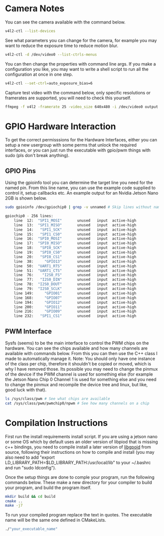 # Camera Notes
You can see the camera available with the command below.

```bash
v4l2-ctl --list-devices
```

See what parameters you can change for the camera, for example you may want to reduce the exposure time to reduce motion blur.

```bash
v4l2-ctl -d /dev/video0 --list-ctrls-menus
```

You can then change the properties with command line args. If you make a configuration you like, you may want to write a shell script to run all the configuration at once in one step.

```bash
v4l2-ctl --set-ctrl=auto_exposure_bias=6
```

Capture test video with the command below, only specific resolutions or framerates are supported, you will need to check this yourself.

```bash
ffmpeg -f v4l2 -framerate 25 -video_size 640x480 -i /dev/video0 output.mkv
```

# GPIO Hardware Interaction

To get the correct permisssions for the Hardware Interfaces, either you can setup a new usergroup with some perms that unlock the required interfaces, or you can just run the executable with gpio/pwm things with sudo (pls don't break anything).

## GPIO Pins

Using the gpioinfo tool you can determine the target line you need for the named pin. From this line name, you can use the example code supplied to control it, setup callbacks etc. An example output for an Nvidia Jetson Nano 2GB is shown below.

```bash
sudo gpioinfo /dev/gpiochip0 | grep -v unnamed # Skip lines without name

gpiochip0 - 256 lines:
    line  12:  "SPI1_MOSI"       unused   input  active-high 
    line  13:  "SPI1_MISO"       unused   input  active-high 
    line  14:   "SPI1_SCK"       unused   input  active-high 
    line  15:   "SPI1_CS0"       unused   input  active-high 
    line  16:  "SPI0_MOSI"       unused   input  active-high 
    line  17:  "SPI0_MISO"       unused   input  active-high 
    line  18:   "SPI0_SCK"       unused   input  active-high 
    line  19:   "SPI0_CS0"       unused   input  active-high 
    line  20:   "SPI0_CS1"       unused   input  active-high 
    line  38:     "GPIO13"       unused   input  active-high 
    line  50:  "UART1_RTS"       unused   input  active-high 
    line  51:  "UART1_CTS"       unused   input  active-high 
    line  76:    "I2S0_FS"       unused   input  active-high 
    line  77:   "I2S0_DIN"       unused   input  active-high 
    line  78:  "I2S0_DOUT"       unused   input  active-high 
    line  79:  "I2S0_SCLK"       unused   input  active-high 
    line 149:     "GPIO01"       unused   input  active-high 
    line 168:     "GPIO07"       unused   input  active-high 
    line 194:     "GPIO12"       unused   input  active-high 
    line 200:     "GPIO11"       unused   input  active-high 
    line 216:     "GPIO09"       unused   input  active-high 
    line 232:   "SPI1_CS1"       unused   input  active-high 
```
## PWM Interface

Sysfs (seems) to be the main interface to control the PWM chips on the hardware. You can see the chips available and how many channels are available with commands below. From this you can then use the C++ class I made to automatically manage it. Note: You should only have one instance of the class per chip, therefore it shouldn't be copied or moved, which is why I have removed those. Its possible you may need to change the pinmux of the device if the PWM channel is used for something else (for example the Jetson Nano Chip 0 Channel 1 is used for something else and you need to change the pinmux and recompile the device tree and linux, but like, good luck with that).

```bash
ls /sys/class/pwm # See what chips are available
cat /sys/class/pwm/pwmchip0/npwm # See how many channels on a chip
```

# Compilation Instructions

First run the install requirements install script. If you are using a jetson nano or some OS which by default uses an older version of libpiod that is missing c++ bindings, you need to compile install a later version of [libgpoid](https://git.kernel.org/pub/scm/libs/libgpiod/libgpiod.git) from source, following their instructions on how to compile and install (you may also need to add "export LD_LIBRARY_PATH=$LD_LIBRARY_PATH:/usr/local/lib" to your ~/.bashrc and run "sudo ldconfig").

Once the setup things are done to comple your program, run the following commands below. These make a new directory for your compiler to build your program, and build the program itself.
```bash
mkdir build && cd build
cmake ..
make -j7
```

To run your compiled program replace the text in quotes. The executable name will be the same one defined in CMakeLists.
```bash
./"your_executable_name"
```
